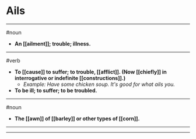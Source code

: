 # Ails
---
#noun
- **An [[ailment]]; trouble; illness.**
---
#verb
- **To [[cause]] to suffer; to trouble, [[afflict]]. (Now [[chiefly]] in interrogative or indefinite [[constructions]].)**
	- _Example: Have some chicken soup. It's good for what ails you._
- **To be ill; to suffer; to be troubled.**
---
#noun
- **The [[awn]] of [[barley]] or other types of [[corn]].**
---
---
